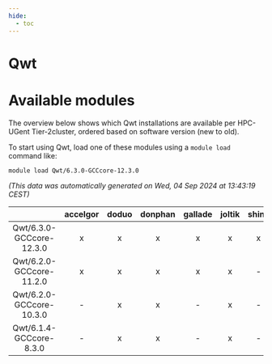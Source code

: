 ```yaml
---
hide:
  - toc
---
```


Qwt
===

# Available modules


The overview below shows which Qwt installations are available per HPC-UGent Tier-2cluster, ordered based on software version (new to old).

To start using Qwt, load one of these modules using a `module load` command like:

```shell
module load Qwt/6.3.0-GCCcore-12.3.0
```

*(This data was automatically generated on Wed, 04 Sep 2024 at 13:43:19 CEST)*  

| |accelgor|doduo|donphan|gallade|joltik|shinx|skitty|
| :---: | :---: | :---: | :---: | :---: | :---: | :---: | :---: |
|Qwt/6.3.0-GCCcore-12.3.0|x|x|x|x|x|x|x|
|Qwt/6.2.0-GCCcore-11.2.0|x|x|x|x|x|-|x|
|Qwt/6.2.0-GCCcore-10.3.0|-|x|x|-|x|-|x|
|Qwt/6.1.4-GCCcore-8.3.0|-|x|x|-|x|-|x|
